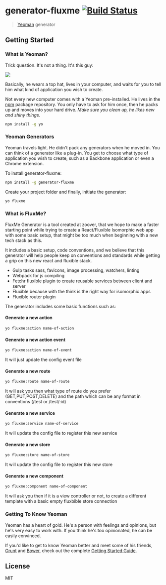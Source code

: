 # generator-fluxme [![Build Status](https://secure.travis-ci.org/abfx/generator-fluxme.png?branch=master)](https://travis-ci.org/abfx/generator-fluxme)

> [Yeoman](http://yeoman.io) generator


## Getting Started

### What is Yeoman?

Trick question. It's not a thing. It's this guy:

![](http://i.imgur.com/JHaAlBJ.png)

Basically, he wears a top hat, lives in your computer, and waits for you to tell him what kind of application you wish to create.

Not every new computer comes with a Yeoman pre-installed. He lives in the [npm](https://npmjs.org) package repository. You only have to ask for him once, then he packs up and moves into your hard drive. *Make sure you clean up, he likes new and shiny things.*

```bash
npm install -g yo
```

### Yeoman Generators

Yeoman travels light. He didn't pack any generators when he moved in. You can think of a generator like a plug-in. You get to choose what type of application you wish to create, such as a Backbone application or even a Chrome extension.

To install generator-fluxme:

```bash
npm install -g generator-fluxme
```

Create your project folder and finally, initiate the generator:

```bash
yo fluxme
```

### What is FluxMe?

FluxMe Generator is a tool created at zoover, that we hope to make a faster starting point while trying to create a React/Fluxible Isomorphic web app with some basic setup, that might be too much when beginning with a new tech stack as this.

It includes a basic setup, code conventions, and we believe that this generator will help people keep on conventions and standards while getting a grip on this new react and fluxible stack.

- Gulp tasks sass, favicons, image processing, watchers, linting
- Webpack for js compiling 
- Fetchr fluxible plugin to create reusable services between client and server
- Fluxible because with the think is the right way for isomorphic apps
- Fluxible router plugin 

The generator includes some basic functions such as:

#### Generate a new action
```bash
yo fluxme:action name-of-action
```

#### Generate a new action event
```bash
yo fluxme:action name-of-event
```
It will just update the config event file

#### Generate a new route
```bash
yo fluxme:route name-of-route
```
It will ask you then what type of route do you prefer (GET,PUT,POST,DELETE) and the path which can be any format in conventions (/test or /test/:id)

#### Generate a new service
```bash
yo fluxme:service name-of-service
```
It will update the config file to register this new service

#### Generate a new store
```bash
yo fluxme:store name-of-store
```
It will update the config file to register this new store

#### Generate a new component
```bash
yo fluxme:component name-of-component
```
It will ask you then if it is a view controller or not, to create a different template with a basic empty fluxbible store connection

### Getting To Know Yeoman

Yeoman has a heart of gold. He's a person with feelings and opinions, but he's very easy to work with. If you think he's too opinionated, he can be easily convinced.

If you'd like to get to know Yeoman better and meet some of his friends, [Grunt](http://gruntjs.com) and [Bower](http://bower.io), check out the complete [Getting Started Guide](https://github.com/yeoman/yeoman/wiki/Getting-Started).


## License

MIT